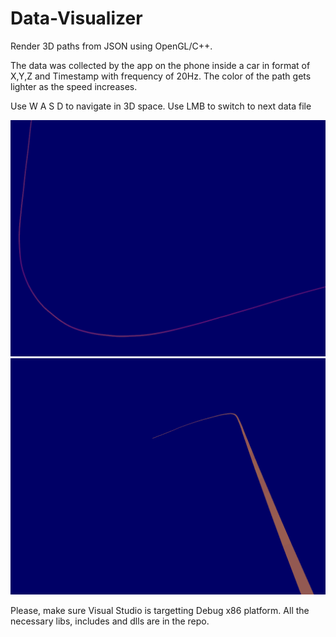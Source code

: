 # Data-Visualizer
Render 3D paths from JSON using OpenGL/C++. 

The data was collected by the app on the phone inside a car in format of X,Y,Z and Timestamp with frequency of 20Hz.
The color of the path gets lighter as the speed increases.

Use W A S D to navigate in 3D space.
Use LMB to switch to next data file

![](images/1.png)
![](images/2.png)

Please, make sure Visual Studio is targetting Debug x86 platform. 
All the necessary libs, includes and dlls are in the repo.
